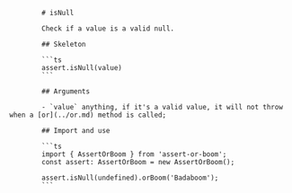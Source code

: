             # isNull

            Check if a value is a valid null.

            ## Skeleton

            ```ts
            assert.isNull(value)
            ```

            ## Arguments

            - `value` anything, if it's a valid value, it will not throw when a [or](../or.md) method is called;

            ## Import and use

            ```ts
            import { AssertOrBoom } from 'assert-or-boom';
            const assert: AssertOrBoom = new AssertOrBoom();

            assert.isNull(undefined).orBoom('Badaboom');
            ```
